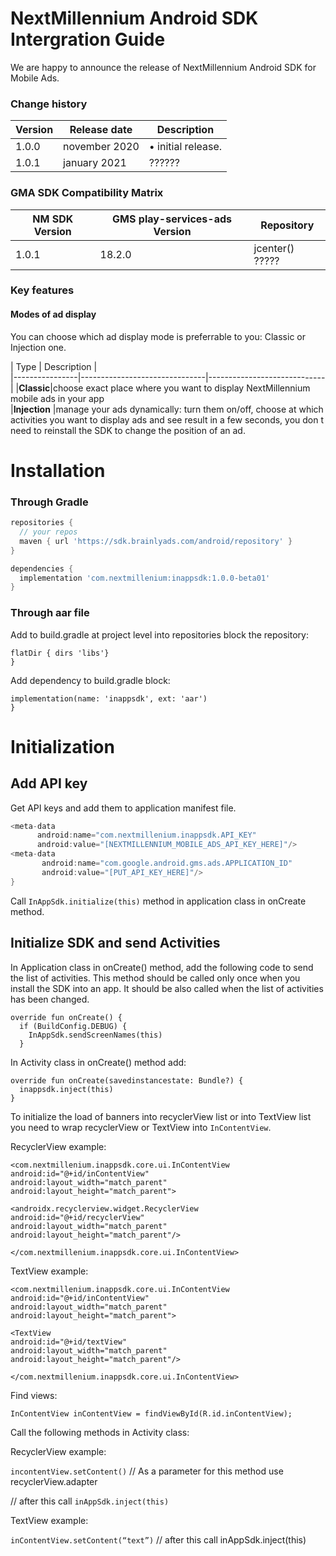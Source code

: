 # NextMillennium Android SDK Intergration Guide
We are happy to announce the release of NextMillennium Android SDK for Mobile Ads. 
 

###  Change history


|        Version        |Release date                          |Description                         |
|----------------|-------------------------------|-----------------------------|
|1.0.0|november 2020          |• initial release.           |
|1.0.1          |january 2021            |??????           |

### GMA SDK Compatibility Matrix

|NM SDK Version |GMS play-services-ads Version                         |Repository                         |
|----------------|-------------------------------|-----------------------------|
|1.0.1 |18.2.0         |jcenter() ?????          |


###  Key features

####  Modes of ad display
 You can choose which ad display mode is preferrable to you: Classic or Injection one.
 
|          Type     |      Description                  |                      
|----------------|-------------------------------|-----------------------------|
|**Classic**|choose exact place where you want to display NextMillennium mobile ads in your app       
|**Injection**       |manage your ads dynamically: turn them on/off, choose at which activities you want to display ads and see result in a few seconds, you don t need to reinstall the SDK to change the position of an ad.   

# Installation

### Through Gradle
```gradle
repositories {
  // your repos
  maven { url 'https://sdk.brainlyads.com/android/repository' }
}
```
```gradle
dependencies {
  implementation 'com.nextmillenium:inappsdk:1.0.0-beta01'
}
```
### Through aar file

Add to build.gradle at project level into repositories block the repository:

```repositories {
flatDir { dirs 'libs'}
}
```

Add dependency to build.gradle block:

```dependencies {
implementation(name: 'inappsdk', ext: 'aar')
}
```


# Initialization
## Add API key

Get API keys and add them to application manifest file.

```gradle
<meta-data
      android:name="com.nextmillenium.inappsdk.API_KEY"
      android:value="[NEXTMILLENNIUM_MOBILE_ADS_API_KEY_HERE]"/>
<meta-data
       android:name="com.google.android.gms.ads.APPLICATION_ID"
       android:value="[PUT_API_KEY_HERE]"/>
}
```



Call ```InAppSdk.initialize(this)``` method in application class in onCreate method.


## Initialize SDK and send Activities


In Application class in onCreate() method, add the following code to send the list of activities. This method should be called only once when you install the SDK into an app. It should be also called when the list of activities has been changed. 

```
override fun onCreate() {
  if (BuildConfig.DEBUG) {
    InAppSdk.sendScreenNames(this)
  }
```
  
In Activity class in onCreate() method add:

```
override fun onCreate(savedinstancestate: Bundle?) {
  inappsdk.inject(this)
}
```


To initialize the load of banners into recyclerView list or into TextView list you need to wrap recyclerView or TextView into ```InContentView```.

RecyclerView example:

    <com.nextmillenium.inappsdk.core.ui.InContentView
    android:id="@+id/inContentView"
    android:layout_width="match_parent"
    android:layout_height="match_parent">
    
    <androidx.recyclerview.widget.RecyclerView
    android:id="@+id/recyclerView"
    android:layout_width="match_parent"
    android:layout_height="match_parent"/>
    
    </com.nextmillenium.inappsdk.core.ui.InContentView>

TextView example:

    <com.nextmillenium.inappsdk.core.ui.InContentView
    android:id="@+id/inContentView"
    android:layout_width="match_parent"
    android:layout_height="match_parent">

    <TextView
    android:id="@+id/textView"
    android:layout_width="match_parent"
    android:layout_height="match_parent"/>
    
    </com.nextmillenium.inappsdk.core.ui.InContentView>

Find views: 

```InContentView inContentView = findViewById(R.id.inContentView);```

Call the following methods in Activity class:

RecyclerView example:

```incontentView.setContent()``` 
// As a parameter for this method use 
recyclerView.adapter 

// after this call
```inAppSdk.inject(this)```

TextView example: 

``inContentView.setContent(“text”)``
// after this call
inAppSdk.inject(this)




